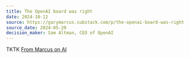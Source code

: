 ```yaml
---
title: The OpenAI board was right
date: 2024-10-12
source: https://garymarcus.substack.com/p/the-openai-board-was-right
source_date: 2024-05-20
decision_maker: Sam Altman, CEO of OpenAI
---
```


TKTK [From Marcus on AI]({source})

